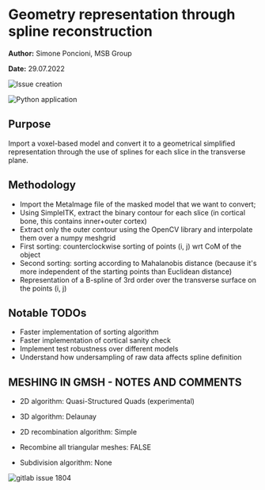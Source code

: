 # Geometry representation through spline reconstruction

**Author:** Simone Poncioni, MSB Group

**Date:** 29.07.2022

![Issue creation](https://github.com/simoneponcioni/spline-mesher/actions/workflows/todo_to_issue.yml/badge.svg)

![Python application](https://github.com/simoneponcioni/spline-mesher/actions/workflows/python-app.yml/badge.svg)

## Purpose

Import a voxel-based model and convert it to a geometrical simplified representation through the use of splines for each slice in the transverse plane.

## Methodology

- Import the MetaImage file of the masked model that we want to convert;
- Using SimpleITK, extract the binary contour for each slice (in cortical bone, this contains inner+outer cortex)
- Extract only the outer contour using the OpenCV library and interpolate them over a numpy meshgrid
- First sorting: counterclockwise sorting of points (i, j) wrt CoM of the object
- Second sorting: sorting according to Mahalanobis distance (because it's more independent of the starting points than Euclidean distance)
- Representation of a B-spline of 3rd order over the transverse surface on the points (i, j)

## Notable TODOs

- Faster implementation of sorting algorithm
- Faster implementation of cortical sanity check
- Implement test robustness over different models
- Understand how undersampling of raw data affects spline definition

## MESHING IN GMSH - NOTES AND COMMENTS

- 2D algorithm: Quasi-Structured Quads (experimental)

- 3D algorithm: Delaunay

- 2D recombination algorithm: Simple

- Recombine all triangular meshes: FALSE

- Subdivision algorithm: None

![gitlab issue 1804](https://gitlab.onelab.info/gmsh/gmsh/-/issues/1804)

